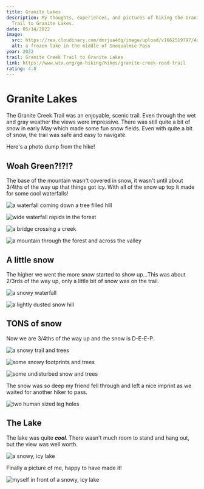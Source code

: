 ```yaml
---
title: Granite Lakes
description: My thoughts, experiences, and pictures of hiking the Granite Creek
  Trail to Granite Lakes.
date: 05/14/2022
image:
  src: https://res.cloudinary.com/dmrjua4dg/image/upload/v1662519797/Adventure%20Blog/granite-creek/icy-lake.jpg
  alt: a frozen lake in the middle of Snoqualmie Pass
year: 2022
trail: Granite Creek Trail to Granite Lakes
link: https://www.wta.org/go-hiking/hikes/granite-creek-road-trail
rating: 4.0
---
```

# Granite Lakes

The Granite Creek Trail was an enjoyable, scenic trail. Even through the wet and gray weather the views were impressive. There was still quite a bit of snow in early May which made some fun snow fields. Even with quite a bit of snow, the trail was safe and easy to navigate.

Here's a photo dump from the hike!

## Woah Green?!?!?

The base of the mountain wasn't covered in snow, it wasn't until about 3/4ths of the way up that things got icy. With all of the snow up top it made for some cool waterfalls!

![a waterfall coming down a tree filled hill](https://res.cloudinary.com/dmrjua4dg/image/upload/v1662521307/Adventure%20Blog/granite-creek/waterfall-1.jpg "a waterfall coming down a tree filled hill")

![wide waterfall rapids in the forest](https://res.cloudinary.com/dmrjua4dg/image/upload/v1662521455/Adventure%20Blog/granite-creek/waterfall-2.jpg "wide waterfall rapids in the forest")

![a bridge crossing a creek](https://res.cloudinary.com/dmrjua4dg/image/upload/v1662521342/Adventure%20Blog/granite-creek/bridge.jpg "a bridge crossing a creek")

![a mountain through the forest and across the valley](https://res.cloudinary.com/dmrjua4dg/image/upload/v1662521492/Adventure%20Blog/granite-creek/forest.jpg "a mountain through the forest and across the valley")

## A little snow

The higher we went the more snow started to show up...This was about 2/3rds of the way up, only a little bit of snow was on the trail.

![a snowy waterfall](https://res.cloudinary.com/dmrjua4dg/image/upload/v1662519629/Adventure%20Blog/granite-creek/snowy-waterfall.jpg "a snowy waterfall")

![a lightly dusted snow hill](https://res.cloudinary.com/dmrjua4dg/image/upload/v1662519755/Adventure%20Blog/granite-creek/snow-hill.jpg "a lightly dusted snow hill")

## TONS of snow

Now we are 3/4ths of the way up and the snow is D-E-E-P.

![a snowy trail and trees](https://res.cloudinary.com/dmrjua4dg/image/upload/v1662519969/Adventure%20Blog/granite-creek/snow-field-1.jpg "a snowy trail and trees")

![some snowy footprints and trees](https://res.cloudinary.com/dmrjua4dg/image/upload/v1662520273/Adventure%20Blog/granite-creek/snow-field-2.jpg "some snowy footprints and trees")

![some undisturbed snow and trees](https://res.cloudinary.com/dmrjua4dg/image/upload/v1662520527/Adventure%20Blog/granite-creek/snow-field-3.jpg "some undisturbed snow and trees")

The snow was so deep my friend fell through and left a nice imprint as we waited for another hiker to pass.

![two human sized leg holes](https://res.cloudinary.com/dmrjua4dg/image/upload/v1662520197/Adventure%20Blog/granite-creek/human-hole.jpg "two human sized leg holes")

## The Lake

The lake was quite ***cool***. There wasn't much room to stand and hang out, but the view was well worth.

![a snowy, icy lake](https://res.cloudinary.com/dmrjua4dg/image/upload/v1662519797/Adventure%20Blog/granite-creek/icy-lake.jpg "a snowy, icy lake")

Finally a picture of me, happy to have made it!

![myself in front of a snowy, icy lake](https://res.cloudinary.com/dmrjua4dg/image/upload/v1662519883/Adventure%20Blog/granite-creek/personal-icy-lake.jpg "myself in front of a snowy, icy lake")
